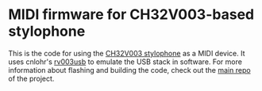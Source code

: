 # MIDI firmware for CH32V003-based stylophone

This is the code for using the [CH32V003 stylophone](https://github.com/Frogieder/CH32V003-stylophone) as a MIDI device.
It uses cnlohr's [rv003usb](https://github.com/cnlohr/rv003usb) to emulate the USB stack in software.
For more information about flashing and building the code, check out the [main repo](https://github.com/Frogieder/CH32V003-stylophone) of the project.